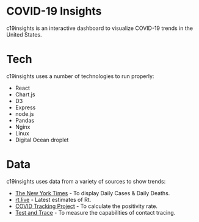 # COVID-19 Insights

c19insights is an interactive dashboard to visualize COVID-19 trends in the United States.

# Tech

c19insights uses a number of technologies to run properly:

* React
* Chart.js
* D3
* Express
* node.js
* Pandas
* Nginx
* Linux
* Digital Ocean droplet

# Data

c19insights uses data from a variety of sources to show trends:

* [The New York Times](https://www.nytimes.com/) - To display Daily Cases & Daily Deaths.
* [rt.live](https://rt.live/) - Latest estimates of Rt.
* [COVID Tracking Project](https://covidtracking.com/data) - To calculate the positivity rate.
* [Test and Trace](https://testandtrace.com/) - To measure the capabilities of contact tracing.
